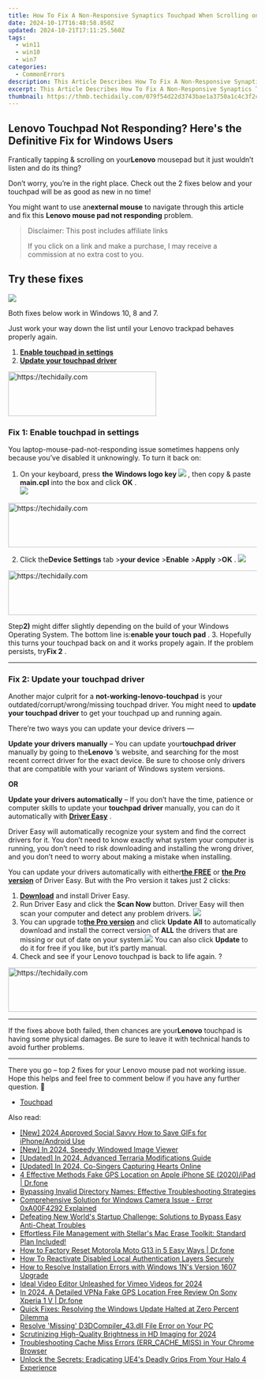 ```yaml
---
title: How To Fix A Non-Responsive Synaptics Touchpad When Scrolling on Windows 11
date: 2024-10-17T16:48:58.850Z
updated: 2024-10-21T17:11:25.560Z
tags:
  - win11
  - win10
  - win7
categories:
  - CommonErrors
description: This Article Describes How To Fix A Non-Responsive Synaptics Touchpad When Scrolling on Windows 11
excerpt: This Article Describes How To Fix A Non-Responsive Synaptics Touchpad When Scrolling on Windows 11
thumbnail: https://thmb.techidaily.com/079f54d22d3743bae1a3750a1c4c3f2c075ed5c9348a795f5c9562ae265ccb3d.jpg
---
```


## Lenovo Touchpad Not Responding? Here's the Definitive Fix for Windows Users

 Frantically tapping & scrolling on your**Lenovo** mousepad but it just wouldn’t listen and do its thing?

 Don’t worry, you’re in the right place. Check out the 2 fixes below and your touchpad will be as good as new in no time!

 You might want to use an**external mouse** to navigate through this article and fix this **Lenovo mouse pad not responding** problem.

>  Disclaimer: This post includes affiliate links
>
>  If you click on a link and make a purchase, I may receive a commission at no extra cost to you.
>

## Try these fixes

![](https://images.drivereasy.com/wp-content/uploads/2018/08/img_5b73f339adae6.jpg)

Both fixes below work in Windows 10, 8 and 7.

 Just work your way down the list until your Lenovo trackpad behaves properly again.

1. [**Enable touchpad in settings**](#F1)
2. [**Update your touchpad driver**](#F2)

<!-- affiliate ads begin -->
<a href="https://aligracehair.sjv.io/c/5597632/1902319/19272" target="_top" id="1902319">
  <img src="//a.impactradius-go.com/display-ad/19272-1902319" border="0" alt="https://techidaily.com" width="300" height="90"/>
</a>
<img height="0" width="0" src="https://aligracehair.sjv.io/i/5597632/1902319/19272" style="position:absolute;visibility:hidden;" border="0" />
<!-- affiliate ads end -->

### Fix 1: Enable touchpad in settings

 You laptop-mouse-pad-not-responding issue sometimes happens only because you’ve disabled it unknowingly. To turn it back on:

1. On your keyboard, press **the**   **Windows logo key ![](https://images.drivereasy.com/wp-content/uploads/2018/04/img_5ae0331bc08e4.png)**  , then copy & paste **main.cpl** into the box and click **OK** .  
![](https://images.drivereasy.com/wp-content/uploads/2018/07/img_5b3dbcd41adbc.png)

<!-- affiliate ads begin -->
<a href="https://appsumo.8odi.net/c/5597632/2094419/7443" target="_top" id="2094419">
  <img src="//a.impactradius-go.com/display-ad/7443-2094419" border="0" alt="https://techidaily.com" width="728" height="90"/>
</a>
<img height="0" width="0" src="https://appsumo.8odi.net/i/5597632/2094419/7443" style="position:absolute;visibility:hidden;" border="0" />
<!-- affiliate ads end -->

2. Click the**Device Settings** tab >**your device** \>**Enable** \>**Apply** \>**OK** . ![](https://images.drivereasy.com/wp-content/uploads/2018/07/img_5b3dbdfd5f66f.jpg)  

<!-- affiliate ads begin -->
<a href="https://appsumo.8odi.net/c/5597632/2111982/7443" target="_top" id="2111982">
  <img src="//a.impactradius-go.com/display-ad/7443-2111982" border="0" alt="https://techidaily.com" width="728" height="90"/>
</a>
<img height="0" width="0" src="https://appsumo.8odi.net/i/5597632/2111982/7443" style="position:absolute;visibility:hidden;" border="0" />
<!-- affiliate ads end -->

 Step**2)** might differ slightly depending on the build of your Windows Operating System. The bottom line is:**enable your touch pad** .
3. Hopefully this turns your touchpad back on and it works propely again. If the problem persists, try**Fix 2** .

---

### Fix 2: Update your touchpad driver

 Another major culprit for a **not-working-lenovo-touchpad**   is your outdated/corrupt/wrong/missing touchpad driver. You might need to **update your touchpad driver**   to get your touchpad up and running again.

 There’re two ways you can update your device drivers —

**Update your drivers manually** – You can update your**touchpad driver** manually by going to the**Lenovo** ’s website, and searching for the most recent correct driver for the exact device. Be sure to choose only drivers that are compatible with your variant of Windows system versions.

**OR**

**Update your drivers automatically** –  If you don’t have the time, patience or computer skills to update your **touchpad** **driver** manually, you can do it automatically with **[Driver Easy](https://tools.techidaily.com/drivereasy/download/)**  .

 Driver Easy will automatically recognize your system and find the correct drivers for it. You don’t need to know exactly what system your computer is running, you don’t need to risk downloading and installing the wrong driver, and you don’t need to worry about making a mistake when installing.

 You can update your drivers automatically with either[**the FREE**](https://tools.techidaily.com/drivereasy/download/) or **[the Pro version](https://tools.techidaily.com/drivereasy/download/)**  of Driver Easy. But with the Pro version it takes just 2 clicks:

1. **[Download](https://tools.techidaily.com/drivereasy/download/)**  and install Driver Easy.
2. Run Driver Easy and click the **Scan Now** button. Driver Easy will then scan your computer and detect any problem drivers. ![](http://wp.easeware.net/wp-content/uploads/2018/04/img_5ac1a01192ca4.png)
3. You can upgrade to[**the Pro version**](https://tools.techidaily.com/drivereasy/download/) and click **Update All** to automatically download and install the correct version of **ALL**  the drivers that are missing or out of date on your system.![](https://images.drivereasy.com/wp-content/uploads/2018/07/img_5b3df9ad3f86c.jpg) You can also click **Update** to do it for free if you like, but it’s partly manual.
4. Check and see if your Lenovo touchpad is back to life again. ?

<!-- affiliate ads begin -->
<a href="https://ephamedtechinc.pxf.io/c/5597632/2136622/26400" target="_top" id="2136622">
  <img src="//a.impactradius-go.com/display-ad/26400-2136622" border="0" alt="https://techidaily.com" width="728" height="90"/>
</a>
<img height="0" width="0" src="https://ephamedtechinc.pxf.io/i/5597632/2136622/26400" style="position:absolute;visibility:hidden;" border="0" />
<!-- affiliate ads end -->

---

 If the fixes above both failed, then chances are your**Lenovo** touchpad is having some physical damages. Be sure to leave it with technical hands to avoid further problems.

---

 There you go – top 2 fixes for your Lenovo mouse pad not working issue. Hope this helps and feel free to comment below if you have any further question. 🙂

* [Touchpad](https://bellelily.pxf.io/m5azgm)

<ins class="adsbygoogle"
     style="display:block"
     data-ad-format="autorelaxed"
     data-ad-client="ca-pub-7571918770474297"
     data-ad-slot="1223367746"></ins>

<ins class="adsbygoogle"
     style="display:block"
     data-ad-client="ca-pub-7571918770474297"
     data-ad-slot="8358498916"
     data-ad-format="auto"
     data-full-width-responsive="true"></ins>

<span class="atpl-alsoreadstyle">Also read:</span>
<div><ul>
<li><a href="https://twitter-videos.techidaily.com/new-2024-approved-social-savvy-how-to-save-gifs-for-iphoneandroid-use/"><u>[New] 2024 Approved Social Savvy How to Save GIFs for iPhone/Android Use</u></a></li>
<li><a href="https://fox-cloud.techidaily.com/new-in-2024-speedy-windowed-image-viewer/"><u>[New] In 2024, Speedy Windowed Image Viewer</u></a></li>
<li><a href="https://screen-video-capture.techidaily.com/updated-in-2024-advanced-terraria-modifications-guide/"><u>[Updated] In 2024, Advanced Terraria Modifications Guide</u></a></li>
<li><a href="https://tiktok-videos.techidaily.com/updated-in-2024-co-singers-capturing-hearts-online/"><u>[Updated] In 2024, Co-Singers Capturing Hearts Online</u></a></li>
<li><a href="https://iphone-location.techidaily.com/4-effective-methods-fake-gps-location-on-apple-iphone-se-2020ipad-drfone-by-drfone-virtual-ios/"><u>4 Effective Methods Fake GPS Location on Apple iPhone SE (2020)/iPad | Dr.fone</u></a></li>
<li><a href="https://win-howtos.techidaily.com/bypassing-invalid-directory-names-effective-troubleshooting-strategies/"><u>Bypassing Invalid Directory Names: Effective Troubleshooting Strategies</u></a></li>
<li><a href="https://win-howtos.techidaily.com/comprehensive-solution-for-windows-camera-issue-error-0xa00f4292-explained/"><u>Comprehensive Solution for Windows Camera Issue - Error 0xA00F4292 Explained</u></a></li>
<li><a href="https://win-howtos.techidaily.com/defeating-new-worlds-startup-challenge-solutions-to-bypass-easy-anti-cheat-troubles/"><u>Defeating New World's Startup Challenge: Solutions to Bypass Easy Anti-Cheat Troubles</u></a></li>
<li><a href="https://data-safeguard.techidaily.com/1721202518646-effortless-file-management-with-stellars-mac-erase-toolkit-standard-plan-included/"><u>Effortless File Management with Stellar's Mac Erase Toolkit: Standard Plan Included!</u></a></li>
<li><a href="https://techidaily.com/how-to-factory-reset-motorola-moto-g13-in-5-easy-ways-drfone-by-drfone-reset-android-reset-android/"><u>How to Factory Reset Motorola Moto G13 in 5 Easy Ways | Dr.fone</u></a></li>
<li><a href="https://win-howtos.techidaily.com/how-to-reactivate-disabled-local-authentication-layers-securely/"><u>How To Reactivate Disabled Local Authentication Layers Securely</u></a></li>
<li><a href="https://win-howtos.techidaily.com/how-to-resolve-installation-errors-with-windows-1ns-version-1607-upgrade/"><u>How to Resolve Installation Errors with Windows 1N's Version 1607 Upgrade</u></a></li>
<li><a href="https://vimeo-videos.techidaily.com/ideal-video-editor-unleashed-for-vimeo-videos-for-2024/"><u>Ideal Video Editor Unleashed for Vimeo Videos for 2024</u></a></li>
<li><a href="https://change-location.techidaily.com/in-2024-a-detailed-vpna-fake-gps-location-free-review-on-sony-xperia-1-v-drfone-by-drfone-virtual-android/"><u>In 2024, A Detailed VPNa Fake GPS Location Free Review On Sony Xperia 1 V | Dr.fone</u></a></li>
<li><a href="https://win-howtos.techidaily.com/quick-fixes-resolving-the-windows-update-halted-at-zero-percent-dilemma/"><u>Quick Fixes: Resolving the Windows Update Halted at Zero Percent Dilemma</u></a></li>
<li><a href="https://win-howtos.techidaily.com/resolve-missing-d3dcompiler43dll-file-error-on-your-pc/"><u>Resolve 'Missing' D3DCompiler_43.dll File Error on Your PC</u></a></li>
<li><a href="https://extra-support.techidaily.com/scrutinizing-high-quality-brightness-in-hd-imaging-for-2024/"><u>Scrutinizing High-Quality Brightness in HD Imaging for 2024</u></a></li>
<li><a href="https://win-howtos.techidaily.com/troubleshooting-cache-miss-errors-errcachemiss-in-your-chrome-browser/"><u>Troubleshooting Cache Miss Errors (ERR_CACHE_MISS) in Your Chrome Browser</u></a></li>
<li><a href="https://win-howtos.techidaily.com/unlock-the-secrets-eradicating-ue4s-deadly-grips-from-your-halo-4-experience/"><u>Unlock the Secrets: Eradicating UE4's Deadly Grips From Your Halo 4 Experience</u></a></li>
</ul></div>

